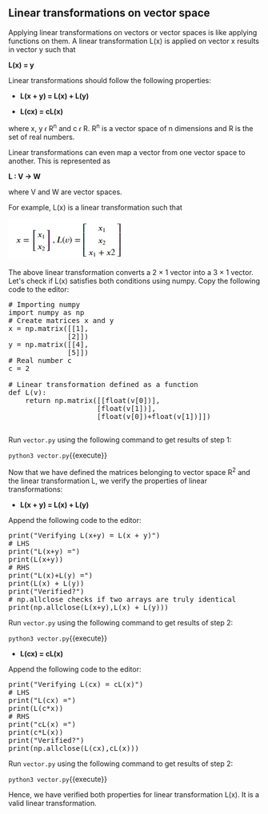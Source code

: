 ## Linear transformations on vector space
Applying linear transformations on vectors or vector spaces is like applying functions on them. A linear transformation L(x) is applied on vector x results in vector y such that

**L(x) = y**
 
Linear transformations should follow the following properties:

* **L(x + y) = L(x) + L(y)**

* **L(cx) = cL(x)** 
 
where x, y 𝜖 R<sup>n</sup> and c 𝜖 R. R<sup>n</sup> is a vector space of n dimensions and R is the set of real numbers.

Linear transformations can even map a vector from one vector space to another. This is represented as

**L : V → W**
 
where V and W are vector spaces.

For example, L(x) is a linear transformation such that

![Linear Transformations](./assets/lt.jpg)

The above linear transformation converts a 2 × 1 vector into a 3 × 1 vector. Let's check if L(x) satisfies both conditions using numpy. Copy the following code to the editor:

<pre class="file" data-filename="vector.py" data-target="replace">
# Importing numpy
import numpy as np
# Create matrices x and y
x = np.matrix([[1],
              [2]])
y = np.matrix([[4],
              [5]])
# Real number c
c = 2

# Linear transformation defined as a function
def L(v):
    return np.matrix([[float(v[0])],
                     [float(v[1])],
                     [float(v[0])+float(v[1])]])

</pre>

Run `vector.py` using the following command to get results of step 1:

`python3 vector.py`{{execute}}

Now that we have defined the matrices belonging to vector space R<sup>2</sup> and the linear transformation L, we verify the properties of linear transformations:

* **L(x + y) = L(x) + L(y)**

Append the following code to the editor:

<pre class="file" data-filename="vector.py" data-target="append">
print("Verifying L(x+y) = L(x + y)")
# LHS
print("L(x+y) =")
print(L(x+y))
# RHS
print("L(x)+L(y) =")
print(L(x) + L(y))
print("Verified?")
# np.allclose checks if two arrays are truly identical
print(np.allclose(L(x+y),L(x) + L(y)))
</pre>

Run `vector.py` using the following command to get results of step 2:

`python3 vector.py`{{execute}}

* **L(cx) = cL(x)**

Append the following code to the editor:

<pre class="file" data-filename="vector.py" data-target="append">
print("Verifying L(cx) = cL(x)")
# LHS
print("L(cx) =")
print(L(c*x))
# RHS
print("cL(x) =")
print(c*L(x))
print("Verified?")
print(np.allclose(L(cx),cL(x)))
</pre>

Run `vector.py` using the following command to get results of step 2:

`python3 vector.py`{{execute}}

Hence, we have verified both properties for linear transformation L(x). It is a valid linear transformation.